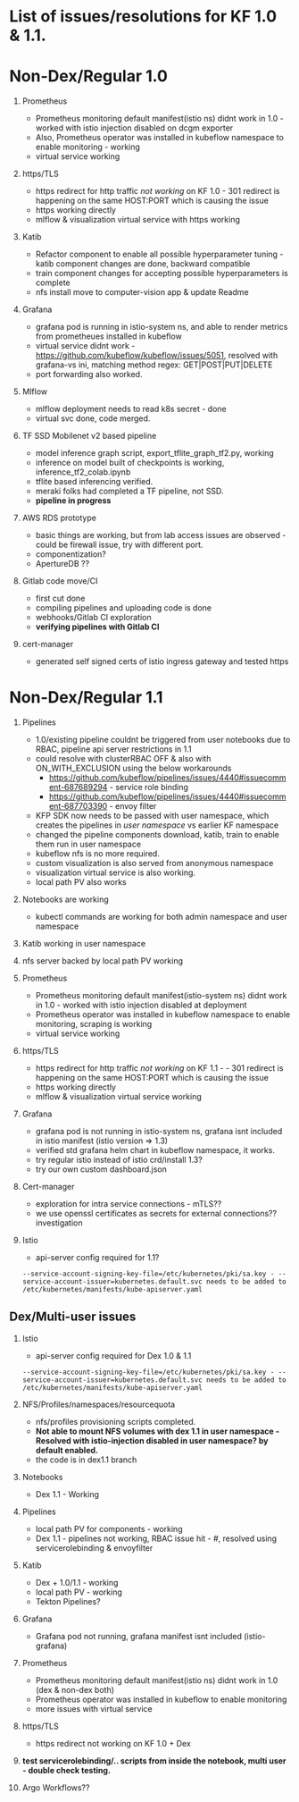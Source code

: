 # List of issues/resolutions for KF 1.0 & 1.1.    
     

# Non-Dex/Regular 1.0 

1. Prometheus
     - Prometheus monitoring default manifest(istio ns) didnt work in 1.0 - worked with istio injection disabled on dcgm exporter
     - Also, Prometheus operator was installed in kubeflow namespace to enable monitoring - working
     - virtual service working
2. https/TLS
     - https redirect for http traffic *not working* on KF 1.0 - 301 redirect is happening on the same HOST:PORT which is causing the issue
     - https working directly
     - mlflow & visualization virtual service with https working
     
3. Katib 
     - Refactor component to enable all possible hyperparameter tuning - katib component changes are done, backward compatible
     - train component changes for accepting possible hyperparameters is complete
     - nfs install move to computer-vision app & update Readme

4. Grafana
     - grafana pod is running in istio-system ns, and able to render metrics from prometheues installed in kubeflow
     - virtual service didnt work - https://github.com/kubeflow/kubeflow/issues/5051, resolved with grafana-vs ini, matching method regex: GET|POST|PUT|DELETE
     - port forwarding also worked.
     
5.  Mlflow
     - mlflow deployment needs to read k8s secret - done
     - virtual svc done, code merged.

6. TF SSD Mobilenet v2 based pipeline
     - model inference graph script, export_tflite_graph_tf2.py, working
     - inference on model built of checkpoints is working, inference_tf2_colab.ipynb
     - tflite based inferencing verified.
     - meraki folks had completed a TF pipeline, not SSD.
     - **pipeline in progress**
 
 7. AWS RDS prototype
     - basic things are working, but from lab access issues are observed - could be firewall issue, try with different port.
     - componentization?
     - ApertureDB ??
 8. Gitlab code move/CI
     - first cut done
     - compiling pipelines and uploading code is done
     - webhooks/Gitlab CI exploration
     - **verifying pipelines with Gitlab CI**
 
 9. cert-manager
     - generated self signed certs of istio ingress gateway and tested https
 


# Non-Dex/Regular 1.1 

1. Pipelines 
     - 1.0/existing pipeline couldnt be triggered from user notebooks due to RBAC, pipeline api server restrictions in 1.1
     - could resolve with clusterRBAC OFF & also with ON_WITH_EXCLUSION using the below workarounds
          - https://github.com/kubeflow/pipelines/issues/4440#issuecomment-687689294 - service role binding
          - https://github.com/kubeflow/pipelines/issues/4440#issuecomment-687703390 - envoy filter
     - KFP SDK now needs to be passed with user namespace, which creates the pipelines in *user namespace* vs earlier KF namespace
     - changed the pipeline components download, katib, train to enable them run in user namespace
     - kubeflow nfs is no more required.
     - custom visualization is also served from anonymous namespace
     - visualization virtual service is also working.
     - local path PV also works
     
2. Notebooks are working
     - kubectl commands are working for both admin namespace and user namespace
 
3. Katib working in user namespace

4. nfs server backed by local path PV working

5. Prometheus
     - Prometheus monitoring default manifest(istio-system ns) didnt work in 1.0 - worked with istio injection disabled at deployment
     - Prometheus operator was installed in kubeflow namespace to enable monitoring, scraping is working
     - virtual service working
     
6. https/TLS
     - https redirect for http traffic *not working* on KF 1.1 - - 301 redirect is happening on the same HOST:PORT which is causing the issue
     - https working directly
     - mlflow & visualization virtual service working
     
7. Grafana
     - grafana pod is not running in istio-system ns, grafana isnt included in istio manifest (istio version => 1.3)
     - verified std grafana helm chart in kubeflow namespace, it works.
     - try regular istio instead of istio crd/install 1.3?
     - try our own custom dashboard.json

9. Cert-manager
     - exploration for intra service connections - mTLS??
     - we use openssl certificates as secrets for external connections?? investigation
     
10. Istio
     - api-server config required for 1.1?
     ```
     --service-account-signing-key-file=/etc/kubernetes/pki/sa.key - --service-account-issuer=kubernetes.default.svc needs to be added to /etc/kubernetes/manifests/kube-apiserver.yaml

## Dex/Multi-user issues


1. Istio
     - api-server config required for Dex 1.0 & 1.1
     ```
     --service-account-signing-key-file=/etc/kubernetes/pki/sa.key - --service-account-issuer=kubernetes.default.svc needs to be added to /etc/kubernetes/manifests/kube-apiserver.yaml
     ```
     
2. NFS/Profiles/namespaces/resourcequota
     - nfs/profiles provisioning scripts completed.
     - **Not able to mount NFS volumes with dex 1.1 in user namespace - Resolved with istio-injection disabled in user namespace? by default enabled.**
     - the code is in dex1.1 branch

3. Notebooks
      - Dex 1.1 - Working

4. Pipelines
     - local path PV for components - working
     - Dex 1.1 - pipelines not working, RBAC issue hit - #, resolved using servicerolebinding & envoyfilter

5. Katib 
     - Dex + 1.0/1.1 - working
     - local path PV - working
     - Tekton Pipelines?
           
6. Grafana
     - Grafana pod not running, grafana manifest isnt included (istio-grafana)

7. Prometheus
     - Prometheus monitoring default manifest(istio ns) didnt work in 1.0 (dex & non-dex both)
     - Prometheus operator was installed in kubeflow to enable monitoring
     - more issues with virtual service
     
8. https/TLS
     - https redirect not working on KF 1.0 + Dex

9. **test servicerolebinding/.. scripts from inside the notebook, multi user - double check testing.**
10. Argo Workflows??


     
